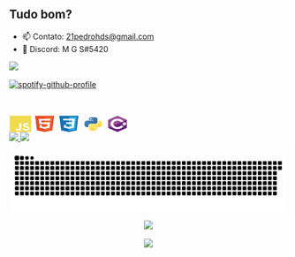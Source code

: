 ## Tudo bom?

- 📫 Contato: 21pedrohds@gmail.com
- 💎 Discord: M G S#5420

<img src="https://discord.c99.nl/widget/theme-3/239158873171165184.png"/>

[![spotify-github-profile](https://spotify-github-profile.vercel.app/api/view?uid=qmuo7tblvl1t5syyc5bn4d7oz&cover_image=true&theme=novatorem&bar_color=53b14f&bar_color_cover=false)](https://spotify-github-profile.vercel.app/api/view?uid=qmuo7tblvl1t5syyc5bn4d7oz&redirect=true)

</br>

</div>
<div style="display: inline_block"><br>
  <img align="center" alt="MGS-Js" height="30" width="40" src="https://raw.githubusercontent.com/devicons/devicon/master/icons/javascript/javascript-plain.svg">
  <img align="center" alt="MGS-HTML" height="30" width="40" src="https://raw.githubusercontent.com/devicons/devicon/master/icons/html5/html5-original.svg">
  <img align="center" alt="MGS-CSS" height="30" width="40" src="https://raw.githubusercontent.com/devicons/devicon/master/icons/css3/css3-original.svg">
  <img align="center" alt="MGS-Python" height="30" width="40" src="https://raw.githubusercontent.com/devicons/devicon/master/icons/python/python-original.svg">
  <img align="center" alt="MGS-Csharp" height="30" width="40" src="https://raw.githubusercontent.com/devicons/devicon/master/icons/csharp/csharp-original.svg">
</div>

<div>
  <a href="https://github.com/MGS-BR">
  <img height="120em" src="https://github-readme-stats.vercel.app/api?username=MGS-BR&show_icons=true&theme=github_dark&include_all_commits=true&count_private=true"/>
  <img height="120em" src="https://github-readme-stats.vercel.app/api/top-langs/?username=MGS-BR&layout=compact&langs_count=7&theme=github_dark"/>
</div>
  
![Snake animation](https://github.com/MGS-BR/MGS-BR/blob/output/github-contribution-grid-snake.svg)

<div>
  <div align="center">
    <a href="https://top.gg/bot/783035541611610113" target="_blank">
  <img src="https://top.gg/api/widget/owner/783035541611610113.svg">
</a>
</div>
  
<p>
  <p align="center">
  <img src="https://komarev.com/ghpvc/?username=MGS-BR&color=grey">
</p>  
